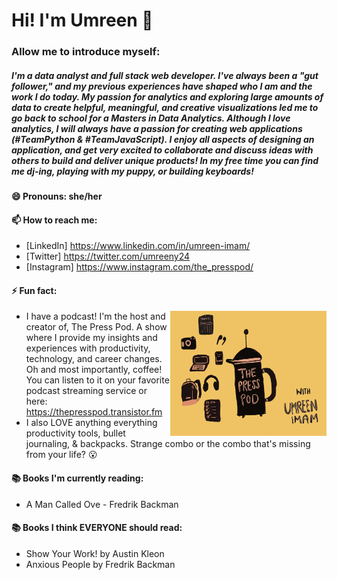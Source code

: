 # Hi! I'm Umreen :wave:

### Allow me to introduce myself: 
##### I'm a data analyst and full stack web developer. I've always been a "gut follower," and my previous experiences have shaped who I am and the work I do today. My passion for analytics and exploring large amounts of data to create helpful, meaningful, and creative visualizations led me to go back to school for a Masters in Data Analytics.  Although I love analytics, I will always have a passion for creating web applications (#TeamPython & #TeamJavaScript). I enjoy all aspects of designing an application, and get very excited to collaborate and discuss ideas with others to build and deliver unique products! In my free time you can find me dj-ing, playing with my puppy, or building keyboards!

#### 😄 Pronouns: she/her

#### 📫 How to reach me:
  * [LinkedIn] https://www.linkedin.com/in/umreen-imam/
  * [Twitter] https://twitter.com/umreeny24
  * [Instagram] https://www.instagram.com/the_presspod/

#### ⚡ Fun fact:

  <img src='new_logo.jpg' width='250px' height='200px' align="right" />
  
  * I have a podcast! I'm the host and creator of, The Press Pod. A show where I provide my insights and experiences with productivity, technology, and career changes. Oh and most importantly, coffee! You can listen to it on your favorite podcast streaming service or here: https://thepresspod.transistor.fm
  * I also LOVE anything everything productivity tools, bullet journaling, & backpacks. Strange combo or the combo that's missing from your life? :open_mouth:

#### :books: Books I'm currently reading: 
  * A Man Called Ove - Fredrik Backman
  
#### :books: Books I think EVERYONE should read: 
   * Show Your Work! by Austin Kleon <br/>
   * Anxious People by Fredrik Backman
